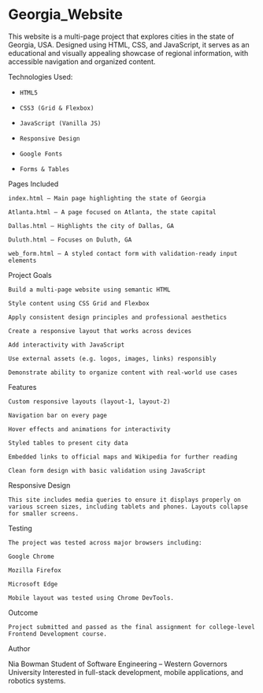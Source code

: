 # Georgia_Website

This website is a multi-page project that explores cities in the state of Georgia, USA. Designed using HTML, CSS, and JavaScript, it serves as an educational and visually appealing showcase of regional information, with accessible navigation and organized content.

Technologies Used:

  -     HTML5

  -     CSS3 (Grid & Flexbox)

  -     JavaScript (Vanilla JS)

  -     Responsive Design

  -     Google Fonts

  -     Forms & Tables

Pages Included

    index.html – Main page highlighting the state of Georgia

    Atlanta.html – A page focused on Atlanta, the state capital

    Dallas.html – Highlights the city of Dallas, GA

    Duluth.html – Focuses on Duluth, GA

    web_form.html – A styled contact form with validation-ready input elements

Project Goals

    Build a multi-page website using semantic HTML

    Style content using CSS Grid and Flexbox

    Apply consistent design principles and professional aesthetics

    Create a responsive layout that works across devices
    
    Add interactivity with JavaScript

    Use external assets (e.g. logos, images, links) responsibly

    Demonstrate ability to organize content with real-world use cases

Features

    Custom responsive layouts (layout-1, layout-2)

    Navigation bar on every page

    Hover effects and animations for interactivity

    Styled tables to present city data

    Embedded links to official maps and Wikipedia for further reading

    Clean form design with basic validation using JavaScript

Responsive Design

    This site includes media queries to ensure it displays properly on various screen sizes, including tablets and phones. Layouts collapse for smaller screens.

Testing

    The project was tested across major browsers including:

    Google Chrome

    Mozilla Firefox

    Microsoft Edge
    
    Mobile layout was tested using Chrome DevTools.

Outcome

    Project submitted and passed as the final assignment for college-level Frontend Development course.
    
Author

Nia Bowman
Student of Software Engineering – Western Governors University
Interested in full-stack development, mobile applications, and robotics systems.
